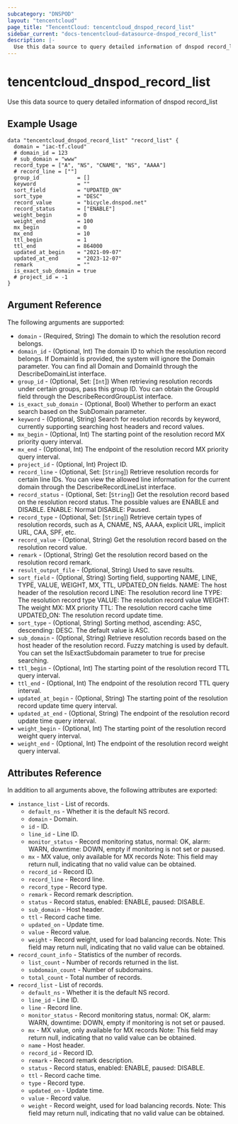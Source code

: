 ```yaml
---
subcategory: "DNSPOD"
layout: "tencentcloud"
page_title: "TencentCloud: tencentcloud_dnspod_record_list"
sidebar_current: "docs-tencentcloud-datasource-dnspod_record_list"
description: |-
  Use this data source to query detailed information of dnspod record_list
---
```


# tencentcloud_dnspod_record_list

Use this data source to query detailed information of dnspod record_list

## Example Usage

```hcl
data "tencentcloud_dnspod_record_list" "record_list" {
  domain = "iac-tf.cloud"
  # domain_id = 123
  # sub_domain = "www"
  record_type = ["A", "NS", "CNAME", "NS", "AAAA"]
  # record_line = [""]
  group_id            = []
  keyword             = ""
  sort_field          = "UPDATED_ON"
  sort_type           = "DESC"
  record_value        = "bicycle.dnspod.net"
  record_status       = ["ENABLE"]
  weight_begin        = 0
  weight_end          = 100
  mx_begin            = 0
  mx_end              = 10
  ttl_begin           = 1
  ttl_end             = 864000
  updated_at_begin    = "2021-09-07"
  updated_at_end      = "2023-12-07"
  remark              = ""
  is_exact_sub_domain = true
  # project_id = -1
}
```

## Argument Reference

The following arguments are supported:

* `domain` - (Required, String) The domain to which the resolution record belongs.
* `domain_id` - (Optional, Int) The domain ID to which the resolution record belongs. If DomainId is provided, the system will ignore the Domain parameter. You can find all Domain and DomainId through the DescribeDomainList interface.
* `group_id` - (Optional, Set: [`Int`]) When retrieving resolution records under certain groups, pass this group ID. You can obtain the GroupId field through the DescribeRecordGroupList interface.
* `is_exact_sub_domain` - (Optional, Bool) Whether to perform an exact search based on the SubDomain parameter.
* `keyword` - (Optional, String) Search for resolution records by keyword, currently supporting searching host headers and record values.
* `mx_begin` - (Optional, Int) The starting point of the resolution record MX priority query interval.
* `mx_end` - (Optional, Int) The endpoint of the resolution record MX priority query interval.
* `project_id` - (Optional, Int) Project ID.
* `record_line` - (Optional, Set: [`String`]) Retrieve resolution records for certain line IDs. You can view the allowed line information for the current domain through the DescribeRecordLineList interface.
* `record_status` - (Optional, Set: [`String`]) Get the resolution record based on the resolution record status. The possible values are ENABLE and DISABLE. ENABLE: Normal DISABLE: Paused.
* `record_type` - (Optional, Set: [`String`]) Retrieve certain types of resolution records, such as A, CNAME, NS, AAAA, explicit URL, implicit URL, CAA, SPF, etc.
* `record_value` - (Optional, String) Get the resolution record based on the resolution record value.
* `remark` - (Optional, String) Get the resolution record based on the resolution record remark.
* `result_output_file` - (Optional, String) Used to save results.
* `sort_field` - (Optional, String) Sorting field, supporting NAME, LINE, TYPE, VALUE, WEIGHT, MX, TTL, UPDATED_ON fields. NAME: The host header of the resolution record LINE: The resolution record line TYPE: The resolution record type VALUE: The resolution record value WEIGHT: The weight MX: MX priority TTL: The resolution record cache time UPDATED_ON: The resolution record update time.
* `sort_type` - (Optional, String) Sorting method, ascending: ASC, descending: DESC. The default value is ASC.
* `sub_domain` - (Optional, String) Retrieve resolution records based on the host header of the resolution record. Fuzzy matching is used by default. You can set the IsExactSubdomain parameter to true for precise searching.
* `ttl_begin` - (Optional, Int) The starting point of the resolution record TTL query interval.
* `ttl_end` - (Optional, Int) The endpoint of the resolution record TTL query interval.
* `updated_at_begin` - (Optional, String) The starting point of the resolution record update time query interval.
* `updated_at_end` - (Optional, String) The endpoint of the resolution record update time query interval.
* `weight_begin` - (Optional, Int) The starting point of the resolution record weight query interval.
* `weight_end` - (Optional, Int) The endpoint of the resolution record weight query interval.

## Attributes Reference

In addition to all arguments above, the following attributes are exported:

* `instance_list` - List of records.
  * `default_ns` - Whether it is the default NS record.
  * `domain` - Domain.
  * `id` - ID.
  * `line_id` - Line ID.
  * `monitor_status` - Record monitoring status, normal: OK, alarm: WARN, downtime: DOWN, empty if monitoring is not set or paused.
  * `mx` - MX value, only available for MX records Note: This field may return null, indicating that no valid value can be obtained.
  * `record_id` - Record ID.
  * `record_line` - Record line.
  * `record_type` - Record type.
  * `remark` - Record remark description.
  * `status` - Record status, enabled: ENABLE, paused: DISABLE.
  * `sub_domain` - Host header.
  * `ttl` - Record cache time.
  * `updated_on` - Update time.
  * `value` - Record value.
  * `weight` - Record weight, used for load balancing records. Note: This field may return null, indicating that no valid value can be obtained.
* `record_count_info` - Statistics of the number of records.
  * `list_count` - Number of records returned in the list.
  * `subdomain_count` - Number of subdomains.
  * `total_count` - Total number of records.
* `record_list` - List of records.
  * `default_ns` - Whether it is the default NS record.
  * `line_id` - Line ID.
  * `line` - Record line.
  * `monitor_status` - Record monitoring status, normal: OK, alarm: WARN, downtime: DOWN, empty if monitoring is not set or paused.
  * `mx` - MX value, only available for MX records Note: This field may return null, indicating that no valid value can be obtained.
  * `name` - Host header.
  * `record_id` - Record ID.
  * `remark` - Record remark description.
  * `status` - Record status, enabled: ENABLE, paused: DISABLE.
  * `ttl` - Record cache time.
  * `type` - Record type.
  * `updated_on` - Update time.
  * `value` - Record value.
  * `weight` - Record weight, used for load balancing records. Note: This field may return null, indicating that no valid value can be obtained.


